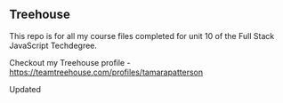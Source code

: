 ## Treehouse

This repo is for all my course files completed for unit 10 of the Full Stack JavaScript Techdegree.

Checkout my Treehouse profile - https://teamtreehouse.com/profiles/tamarapatterson

Updated